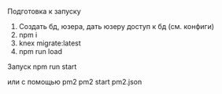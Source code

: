 Подготовка к запуску
1) Создать бд, юзера, дать юзеру доступ к бд (см. конфиги)
2) npm i
3) knex migrate:latest
4) npm run load

Запуск
npm run start

или с помощью pm2
pm2 start pm2.json 